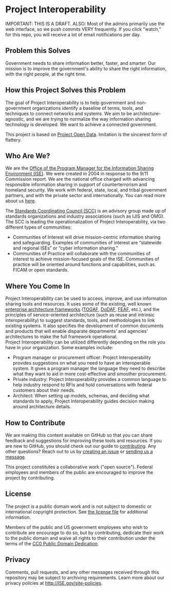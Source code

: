 # Project Interoperability

IMPORTANT: THIS IS A DRAFT. ALSO: Most of the admins primarily use the web interface, so we push commits VERY frequently. If you click "watch," for this repo, you will receive a lot of email notifications per day.

## Problem this Solves

Government needs to share information better, faster, and smarter. Our mission is to improve the government's ability to share the right information, with the right people, at the right time.

## How this Project Solves this Problem

The goal of Project Interoperability is to help government and non-government organizations identify a baseline of terms, tools, and techniques to connect networks and systems.  We aim to be architecture-agnostic, and we are trying to normalize the way information sharing technology is developed. We want to achieve a connected government.

This project is based on [Project Open Data](http://project-open-data.github.io). Imitation is the sincerest form of flattery.

## Who Are We?

We are the [Office of the Program Manager for the Information Sharing Environment (ISE)](http://www.ise.gov/). We were created in 2004 in response to the 9/11 Commission report. We are the national office charged with advancing responsible information sharing in support of counterterrorism and homeland security.  We work with federal, state, local, and tribal government partners, and with the private sector and internationally. You can read more about us [here](http://ise.gov/what-ise).

The [Standards Coordinating Council (SCC)](http://www.ise.gov/standards-coordinating-council) is an advisory group made up of standards organizations and industry associations (such as IJIS and OMG). The SCC is leading the operationalization of Project Interoperability, via two different types of communities:

* Communities of Interest will drive mission-centric information sharing and safeguarding. Examples of communities of interest are “statewide and regional ISEs” or “cyber information sharing.”
* Communities of Practice will collaborate with the communities of interest to achieve mission-focused goals of the ISE. Communities of practice will be oriented around functions and capabilities, such as FICAM or open standards.  


## Where You Come In

Project Interoperability can be used to access, improve, and use information sharing tools and resources. It uses some of the existing, well known [enterprise architecture frameworks](http://en.wikipedia.org/wiki/Enterprise_architecture_framework) ([TOGAF](http://www.opengroup.org/togaf/), [DoDAF](http://en.wikipedia.org/wiki/Department_of_Defense_Architecture_Framework), [FEAF](http://en.wikipedia.org/wiki/Federal_enterprise_architecture), etc.), and the principles of service-oriented architecture (such as reuse and intrinsic interoperability) to suggest standards, tools, and methodologies to link existing systems. It also specifies the development of common documents and products that will enable disparate departments’ and agencies’ architectures to make the full framework operational.  
Project Interoperability can be utilized differently depending on the role you have in your organization. Some examples include:

* Program manager or procurement officer: Project Interoperability provides suggestions on what you need to have an interoperable system. It gives a program manager the language they need to describe what they want to aid in more cost-effective and smoother procurement.
* Private industry: Project Interoperability provides a common language to help industry respond to RFIs and hold conversations with federal customers about their needs. 
* Architect: When setting up models, schemas, and deciding what standards to apply, Project Interoperability guides decision making around architecture details.

## How to Contribute

We are making this content available on GitHub so that you can share feedback and suggestions for improving these tools and resources.  If you are new to GitHub, you should check out our guide to [contributing]( http://project-interoperability.github.io/contributing/). Any other questions? Reach out to us by [creating an issue](https://github.com/Project-Interoperability/project-interoperability.github.io/issues/new) or [sending us a message](http://ise.gov/contact).

This project constitutes a collaborative work ("open source"). Federal employees and members of the public are encouraged to improve the project by contributing.

## License

The project is a public domain work and is not subject to domestic or international copyright protection. See [the license file](LICENSE) for additional information.

Members of the public and US government employees who wish to contribute are encourage to do so, but by contributing, dedicate their work to the public domain and waive all rights to their contribution under the terms of the [CC0 Public Domain Dedication](http://creativecommons.org/publicdomain/zero/1.0/).

## Privacy

Comments, pull requests, and any other messages received through this repository may be subject to archiving requirements. Learn more about our privacy policies at http://ISE.gov/site-policies.
